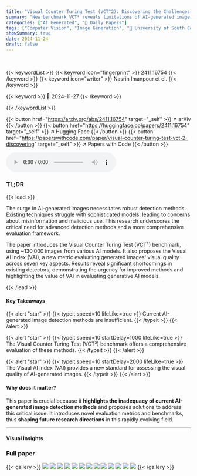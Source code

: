 ```yaml
---
title: "Visual Counter Turing Test (VCT^2): Discovering the Challenges for AI-Generated Image Detection and Introducing Visual AI Index (V_AI)"
summary: "New benchmark VCT² reveals limitations of AI-generated image detectors; Visual AI Index (VAI) provides a robust evaluation framework."
categories: ["AI Generated", "🤗 Daily Papers"]
tags: ["Computer Vision", "Image Generation", "🏢 University of South Carolina",]
showSummary: true
date: 2024-11-24
draft: false
---
```


<br>

{{< keywordList >}}
{{< keyword icon="fingerprint" >}} 2411.16754 {{< /keyword >}}
{{< keyword icon="writer" >}} Nasrin Imanpour et el. {{< /keyword >}}
 
{{< keyword >}} 🤗 2024-11-27 {{< /keyword >}}
 
{{< /keywordList >}}

{{< button href="https://arxiv.org/abs/2411.16754" target="_self" >}}
↗ arXiv
{{< /button >}}
{{< button href="https://huggingface.co/papers/2411.16754" target="_self" >}}
↗ Hugging Face
{{< /button >}}
{{< button href="https://paperswithcode.com/paper/visual-counter-turing-test-vct-2-discovering" target="_self" >}}
↗ Papers with Code
{{< /button >}}



<audio controls>
    <source src="https://ai-paper-reviewer.com/2411.16754/podcast.wav" type="audio/wav">
    Your browser does not support the audio element.
</audio>


### TL;DR


{{< lead >}}

The surge in AI-generated images necessitates robust detection methods. Existing techniques struggle with sophisticated models, leading to concerns about misinformation and malicious use.  This research underscores the critical need for advanced detection methods and a more comprehensive evaluation framework. 

The paper introduces the Visual Counter Turing Test (VCT²) benchmark, using ~130,000 images from various AI models.  It also proposes the Visual AI Index (VAI), a new metric evaluating generated images' visual quality across seven key aspects.  Results reveal significant shortcomings in existing detectors, demonstrating the urgency for improved methods and highlighting the value of VAI in evaluating generative AI models.

{{< /lead >}}


#### Key Takeaways

{{< alert "star" >}}
{{< typeit speed=10 lifeLike=true >}} Current AI-generated image detection methods are insufficient. {{< /typeit >}}
{{< /alert >}}

{{< alert "star" >}}
{{< typeit speed=10 startDelay=1000 lifeLike=true >}} The Visual Counter Turing Test (VCT²) benchmark offers a comprehensive evaluation of these methods. {{< /typeit >}}
{{< /alert >}}

{{< alert "star" >}}
{{< typeit speed=10 startDelay=2000 lifeLike=true >}} The Visual AI Index (VAI) provides a new standard for assessing the visual quality of AI-generated images. {{< /typeit >}}
{{< /alert >}}

#### Why does it matter?
This paper is crucial because it **highlights the inadequacy of current AI-generated image detection methods** and proposes solutions to address this critical issue.  It introduces novel evaluation metrics and benchmarks, thus **shaping future research directions** in this rapidly evolving field.

------
#### Visual Insights







### Full paper

{{< gallery >}}
<img src="https://ai-paper-reviewer.com/2411.16754/1.png" class="grid-w50 md:grid-w33 xl:grid-w25" />
<img src="https://ai-paper-reviewer.com/2411.16754/2.png" class="grid-w50 md:grid-w33 xl:grid-w25" />
<img src="https://ai-paper-reviewer.com/2411.16754/3.png" class="grid-w50 md:grid-w33 xl:grid-w25" />
<img src="https://ai-paper-reviewer.com/2411.16754/4.png" class="grid-w50 md:grid-w33 xl:grid-w25" />
<img src="https://ai-paper-reviewer.com/2411.16754/5.png" class="grid-w50 md:grid-w33 xl:grid-w25" />
<img src="https://ai-paper-reviewer.com/2411.16754/6.png" class="grid-w50 md:grid-w33 xl:grid-w25" />
<img src="https://ai-paper-reviewer.com/2411.16754/7.png" class="grid-w50 md:grid-w33 xl:grid-w25" />
<img src="https://ai-paper-reviewer.com/2411.16754/8.png" class="grid-w50 md:grid-w33 xl:grid-w25" />
<img src="https://ai-paper-reviewer.com/2411.16754/9.png" class="grid-w50 md:grid-w33 xl:grid-w25" />
<img src="https://ai-paper-reviewer.com/2411.16754/10.png" class="grid-w50 md:grid-w33 xl:grid-w25" />
<img src="https://ai-paper-reviewer.com/2411.16754/11.png" class="grid-w50 md:grid-w33 xl:grid-w25" />
<img src="https://ai-paper-reviewer.com/2411.16754/12.png" class="grid-w50 md:grid-w33 xl:grid-w25" />
<img src="https://ai-paper-reviewer.com/2411.16754/13.png" class="grid-w50 md:grid-w33 xl:grid-w25" />
{{< /gallery >}}